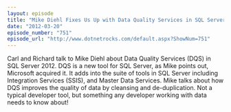 ```yaml
---
layout: episode
title: "Mike Diehl Fixes Us Up with Data Quality Services in SQL Server 2012"
date: "2012-03-20"
episode_number: "751"
episode_url: "http://www.dotnetrocks.com/default.aspx?ShowNum=751"
---
```


Carl and Richard talk to Mike Diehl about Data Quality Services (DQS) in SQL Server 2012. DQS is a new tool for SQL Server, as Mike points out, Microsoft acquired it. It adds into the suite of tools in SQL Server including Integration Services (SSIS), and Master Data Services. Mike talks about how DQS improves the quality of data by cleansing and de-duplication. Not a typical developer tool, but something any developer working with data needs to know about!
